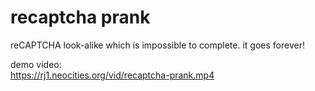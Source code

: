 # recaptcha prank

reCAPTCHA look-alike which is impossible to complete. it goes forever!

demo video:  
https://rj1.neocities.org/vid/recaptcha-prank.mp4
